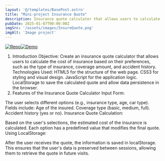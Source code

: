 ```yaml
---
layout: '@/templates/BasePost.astro'
title: "Mini-project Insurance Quote"
description: Insurance quote calculator that allows users to calculate the cost of insurance based on  the type of insurance, coverage amount.
pubDate: 2025-01-07T00:00:00Z
imgSrc: '/assets/images/InsureQuote.png'
imgAlt: 'Image project'
---
```


[![Repo](https://img.shields.io/badge/Repo-Link-blue?logo=github)](https://github.com/crisky94/Practicas-JavaScript/tree/main/proyecto-05)[![Demo](https://img.shields.io/badge/Demo-Live-green?logo=vercel)](https://cute-souffle-ea1879.netlify.app/)

1. Introduction
Objective: Create an insurance quote calculator that allows users to calculate the cost of insurance based on their preferences, such as the type of insurance, coverage amount, and accident history.
Technologies Used:
HTML5 for the structure of the web page.
CSS3 for styling and visual design.
JavaScript for the application logic.
LocalStorage to save the calculated quote and allow data persistence in the browser.
2. Features of the Insurance Quote Calculator
Input Form:

The user selects different options (e.g., insurance type, age, car type).
Fields include:
Age of the insured.
Coverage type (basic, medium, full).
Accident history (yes or no).
Insurance Quote Calculation:

Based on the user's selections, the estimated cost of the insurance is calculated.
Each option has a predefined value that modifies the final quote.
Using LocalStorage:

After the user receives the quote, the information is saved in localStorage.
This ensures that the user's data is preserved between sessions, allowing them to retrieve the quote in future visits.